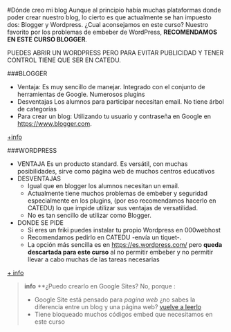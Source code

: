 #Dónde creo mi blog
Aunque al principio había muchas plataformas donde poder crear nuestro blog, lo cierto es que actualmente se han impuesto dos: Blogger y Wordpress.
¿Cual aconsejamos en este curso? Nuestro favorito por los problemas de embeber de WordPress, **RECOMENDAMOS EN ESTE CURSO BLOGGER**.

PUEDES ABRIR UN WORDPRESS PERO PARA EVITAR PUBLICIDAD Y TENER CONTROL TIENE QUE SER EN CATEDU.

###BLOGGER

* Ventaja: Es muy sencillo de manejar. Integrado con el conjunto de herramientas de Google. Numerosos plugins
* Desventajas Los alumnos para participar necesitan email. No tiene árbol de categorías
* Para crear un blog: Utilizando tu usuario y contraseña en Google en https://www.blogger.com.

[+info](https://catedu.gitbooks.io/aprendizaje-colaborativo-con-blog/content/blogger.html)

###WORDPRESS

* VENTAJA Es un producto standard. Es versátil, con muchas posibilidades, sirve como página web de muchos centros educativos
* DESVENTAJAS 
    *    Igual que en blogger los alumnos necesitan un email. 
    * Actualmente tiene muchos problemas de embeber y seguridad especialmente en los plugins, (por eso recomendamos hacerlo en CATEDU) lo que impide utilizar sus ventajas de versatilidad. 
    * No es tan sencillo de utilizar como Blogger.
* DONDE SE PIDE 
    * Si eres un friki puedes instalar tu propio Wordpress en 000webhost
    * Recomendamos pedirlo en CATEDU -envía un tiquet-. 
    * La opción más sencilla es en https://es.wordpress.com/ pero **queda descartada para este curso** al no permitir embeber y no permitir llevar a cabo muchas de las tareas necesarias

[+ info](https://catedu.gitbooks.io/aprendizaje-colaborativo-con-blog/content/wordpress.html)

>**info**
>**¿Puedo crearlo en Google Sites? No, porque :
> * Google Site está pensado para *pagina web* ¿no sabes la diferencia entre un blog y una página web? [vuelve a leerlo](/los-blogs.md)
>* Tiene bloqueado muchos códigos embed que necesitamos en este curso
    
    







